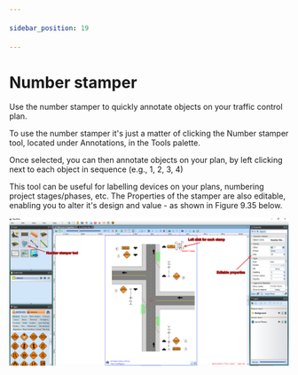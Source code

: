 ```yaml
---

sidebar_position: 19

---
```

# Number stamper

Use the number stamper to quickly annotate objects on your traffic control plan.

To use the number stamper it's just a matter of clicking the Number stamper tool, located under Annotations, in the Tools palette.

Once selected, you can then annotate objects on your plan, by left clicking next to each object in sequence (e.g., 1, 2, 3, 4)

This tool can be useful for labelling devices on your plans, numbering project stages/phases, etc. The Properties of the stamper are also editable, enabling you to alter it's design and value - as shown in Figure 9.35 below.

![Number_stamp](./assets/Number_stamp.png)

